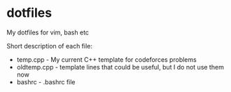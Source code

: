 # dotfiles
My dotfiles for vim, bash etc

Short description of each file:
 - temp.cpp - My current C++ template for codeforces problems
 - oldtemp.cpp - template lines that could be useful, but I do not use them now
 - bashrc - .bashrc file

